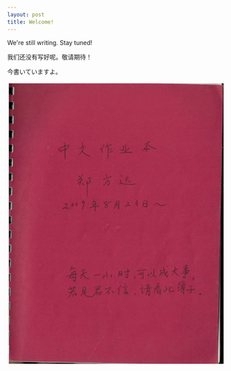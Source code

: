 ```yaml
---
layout: post
title: Welcome!
---
```


We're still writing. Stay tuned!

我们还没有写好呢。敬请期待！

今書いていますよ。

![方达语文作业](/assets/方达语文作业2012.png)
